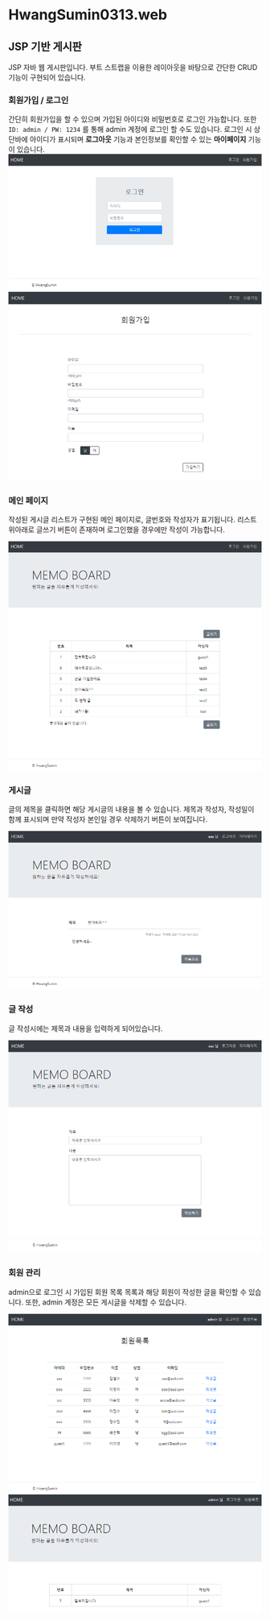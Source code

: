 # HwangSumin0313.web

## JSP 기반 게시판

JSP 자바 웹 게시판입니다.
부트 스트랩을 이용한 레이아웃을 바탕으로 간단한 CRUD 기능이 구현되어 있습니다.


### 회원가입 / 로그인

간단히 회원가입을 할 수 있으며 가입된 아이디와 비밀번호로 로그인 가능합니다. 또한 `ID: admin / PW: 1234` 를 통해 admin 계정에 로그인 할 수도 있습니다.
로그인 시 상단바에 아이디가 표시되며 **로그아웃** 기능과 본인정보를 확인할 수 있는 **마이페이지** 기능이 있습니다.
![login](/Images/login.PNG)
![login](/Images/join.PNG)


### 메인 페이지

작성된 게시글 리스트가 구현된 메인 페이지로, 글번호와 작성자가 표기됩니다. 리스트 위아래로 글쓰기 버튼이 존재하며 로그인했을 경우에만 작성이 가능합니다.

![main](/Images/main.PNG)


### 게시글 

글의 제목을 클릭하면 해당 게시글의 내용을 볼 수 있습니다. 제목과 작성자, 작성일이 함께 표시되며 만약 작성자 본인일 경우 삭제하기 버튼이 보여집니다.

![content](/Images/content.PNG)


### 글 작성 

글 작성시에는 제목과 내용을 입력하게 되어있습니다. 

![write](/Images/write.PNG)


### 회원 관리 

admin으로 로그인 시 가입된 회원 목록 목록과 해당 회원이 작성한 글을 확인할 수 있습니다. 또한, admin 계정은 모든 게시글을 삭제할 수 있습니다.

![memberList](/Images/memberList.PNG)
![memberContentList](/Images/memberContentList.PNG)



